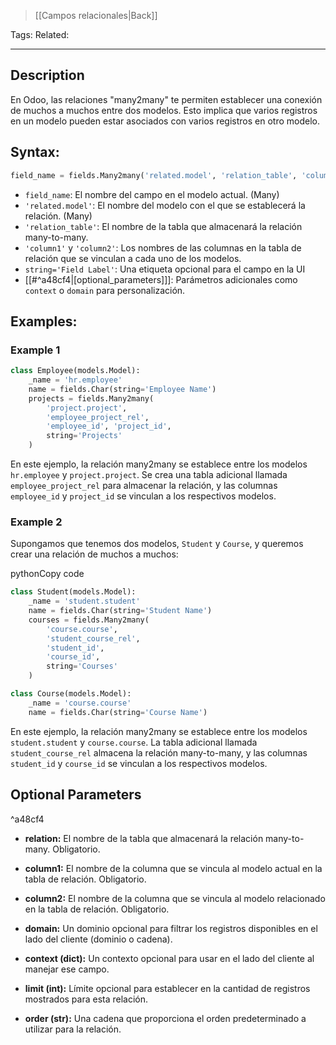 >[[Campos relacionales|Back]]

Tags: 
Related: 

___

## **Description**

En Odoo, las relaciones "many2many" te permiten establecer una conexión de muchos a muchos entre dos modelos. Esto implica que varios registros en un modelo pueden estar asociados con varios registros en otro modelo.

## **Syntax:**

```python
field_name = fields.Many2many('related.model', 'relation_table', 'column1', 'column2', string='Field Label', [optional_parameters])
```

- `field_name`: El nombre del campo en el modelo actual. (Many)
- `'related.model'`: El nombre del modelo con el que se establecerá la relación. (Many)
- `'relation_table'`: El nombre de la tabla que almacenará la relación many-to-many.
- `'column1'` y `'column2'`: Los nombres de las columnas en la tabla de relación que se vinculan a cada uno de los modelos.
- `string='Field Label'`: Una etiqueta opcional para el campo en la UI
- [[#^a48cf4|[optional_parameters]]]: Parámetros adicionales como `context` o `domain` para personalización.

## **Examples:**

### Example 1

```python
class Employee(models.Model):
    _name = 'hr.employee'
    name = fields.Char(string='Employee Name')
    projects = fields.Many2many(
	    'project.project',
	    'employee_project_rel',
	    'employee_id', 'project_id',
	    string='Projects'
	)
```

En este ejemplo, la relación many2many se establece entre los modelos `hr.employee` y `project.project`. Se crea una tabla adicional llamada `employee_project_rel` para almacenar la relación, y las columnas `employee_id` y `project_id` se vinculan a los respectivos modelos.

### Example 2

Supongamos que tenemos dos modelos, `Student` y `Course`, y queremos crear una relación de muchos a muchos:

pythonCopy code

```python
class Student(models.Model):
    _name = 'student.student'
    name = fields.Char(string='Student Name')
    courses = fields.Many2many(
	    'course.course',
	    'student_course_rel',
	    'student_id',
	    'course_id',
	    string='Courses'
	)

class Course(models.Model):
    _name = 'course.course'
    name = fields.Char(string='Course Name')
```

En este ejemplo, la relación many2many se establece entre los modelos `student.student` y `course.course`. La tabla adicional llamada `student_course_rel` almacena la relación many-to-many, y las columnas `student_id` y `course_id` se vinculan a los respectivos modelos.

## Optional Parameters

^a48cf4

- **relation:** El nombre de la tabla que almacenará la relación many-to-many. Obligatorio.
    
- **column1:** El nombre de la columna que se vincula al modelo actual en la tabla de relación. Obligatorio.
    
- **column2:** El nombre de la columna que se vincula al modelo relacionado en la tabla de relación. Obligatorio.
    
- **domain:** Un dominio opcional para filtrar los registros disponibles en el lado del cliente (dominio o cadena).
    
- **context (dict):** Un contexto opcional para usar en el lado del cliente al manejar ese campo.
    
- **limit (int):** Límite opcional para establecer en la cantidad de registros mostrados para esta relación.
    
- **order (str):** Una cadena que proporciona el orden predeterminado a utilizar para la relación.